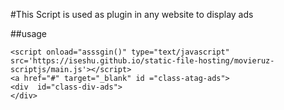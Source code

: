 #This Script is used as plugin in any website to display ads

##usage

```
<script onload="asssgin()" type="text/javascript" src='https://iseshu.github.io/static-file-hosting/movieruz-scriptjs/main.js'></script>
<a href="#" target="_blank" id ="class-atag-ads">
<div  id="class-div-ads">
</div>

```
